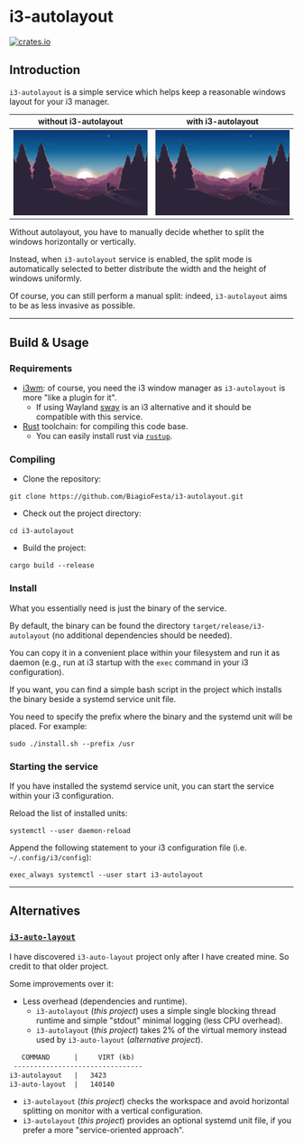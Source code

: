 # i3-autolayout
[![crates.io](https://img.shields.io/crates/v/i3-autolayout.svg)](https://crates.io/crates/i3-autolayout)


## Introduction
`i3-autolayout` is a simple service which helps keep a reasonable windows layout for your i3 manager.

without i3-autolayout      |  with i3-autolayout
:-------------------------:|:-------------------------:
 ![DEMO GIF without autolayout](https://github.com/BiagioFesta/i3-autolayout/blob/main/img/i3-autolayout-without.gif) |  ![DEMO GIF with autolayout](https://github.com/BiagioFesta/i3-autolayout/blob/main/img/i3-autolayout-with.gif)

Without autolayout, you have to manually decide whether to split the windows horizontally or vertically. 

Instead, when `i3-autolayout` service is enabled, the split mode is automatically selected to better distribute the width and the height of windows uniformly. 

Of course, you can still perform a manual split: indeed, `i3-autolayout` aims to be as less invasive as possible.

---

## Build & Usage

### Requirements

* [i3wm](https://i3wm.org/): of course, you need the i3 window manager as `i3-autolayout` is more "like a plugin for it".
  * If using Wayland [sway](https://swaywm.org/) is an i3 alternative and it should be compatible with this service.
* [Rust](https://www.rust-lang.org/) toolchain: for compiling this code base.
  * You can easily install rust via [`rustup`](https://rustup.rs/).
  
### Compiling

* Clone the repository:
```
git clone https://github.com/BiagioFesta/i3-autolayout.git
```

* Check out the project directory:
```
cd i3-autolayout
```

* Build the project:
```
cargo build --release
```

### Install
What you essentially need is just the binary of the service. 

By default, the binary can be found the directory `target/release/i3-autolayout` (no additional dependencies should be needed). 

You can copy it in a convenient place within your filesystem and run it as daemon (e.g., run at i3 startup with the `exec` command in your i3 configuration).

If you want, you can find a simple bash script in the project which installs the binary beside a systemd service unit file.

You need to specify the prefix where the binary and the systemd unit will be placed. For example:

```
sudo ./install.sh --prefix /usr
```

### Starting the service

If you have installed the systemd service unit, you can start the service within your i3 configuration.

Reload the list of installed units:
```
systemctl --user daemon-reload
```

Append the following statement to your i3 configuration file (i.e. `~/.config/i3/config`):
```
exec_always systemctl --user start i3-autolayout
```

---

## Alternatives

### [`i3-auto-layout`](https://github.com/chmln/i3-auto-layout)

I have discovered `i3-auto-layout` project only after I have created mine. 
So credit to that older project.

Some improvements over it:
 * Less overhead (dependencies and runtime).
   * `i3-autolayout` (*this project*) uses a simple single blocking thread runtime and simple "stdout" minimal logging (less CPU overhead).
   * `i3-autolayout` (*this project*) takes 2% of the virtual memory instead used by `i3-auto-layout` (*alternative project*).
 ```
    COMMAND      |     VIRT (kb)
  --------------------------------
 i3-autolayout   |   3423
 i3-auto-layout  |   140140
 ```
 * `i3-autolayout` (*this project*) checks the workspace and avoid horizontal splitting on monitor with a vertical configuration.
 * `i3-autolayout` (*this project*) provides an optional systemd unit file, if you prefer a more "service-oriented approach".
